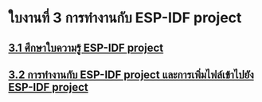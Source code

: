 # ใบงานที่ 3 การทำงานกับ ESP-IDF project
 
## [3.1 ศึกษาใบความรู้ ESP-IDF project](https://github.com/Special-Topics-Computer-2023/Learning-topic-ESP32-IDF-Project)
## [3.2 การทำงานกับ ESP-IDF project และการเพิ่มไฟล์เข้าไปยัง ESP-IDF project](3.2-working-with-esp-idf-project.md)

